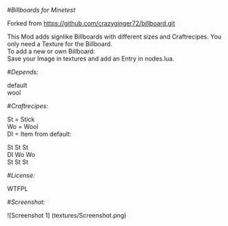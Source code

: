 #*Billboards for Minetest*

Forked from
https://github.com/crazyginger72/billboard.git

This Mod adds signlike Billboards with different sizes and Craftrecipes.
You only need a Texture for the Billboard.  
To add a new or own Billboard:  
Save your Image in textures and add an Entry in nodes.lua.

#*Depends:*

default  
wool  

#*Craftrecipes:*

St = Stick  
Wo = Wool  
DI = Item from default:  

St St St  
DI Wo Wo  
St St St  

#*License:*

WTFPL

#*Screenshot:*

![Screenshot 1] (textures/Screenshot.png)
